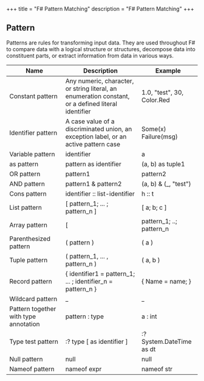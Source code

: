 +++
title = "F# Pattern Matching"
description = "F# Pattern Matching"
+++


## Pattern

Patterns are rules for transforming input data. They are used throughout F# to compare data with a logical structure or structures, decompose data into constituent parts, or extract information from data in various ways.



Name | Description | Example
--- | --- | ---
Constant pattern | Any numeric, character, or string literal, an enumeration constant, or a defined literal identifier | 1.0, "test", 30, Color.Red
Identifier pattern | A case value of a discriminated union, an exception label, or an active pattern case | Some(x) Failure(msg)
Variable pattern | identifier | a
as pattern | pattern as identifier | (a, b) as tuple1
OR pattern | pattern1 | pattern2 | ([h] | [h; _])
AND pattern | pattern1 & pattern2 | (a, b) & (_, "test")
Cons pattern | identifier :: list-identifier | h :: t
List pattern | [ pattern_1; ... ; pattern_n ] | [ a; b; c ]
Array pattern | [| pattern_1; ..; pattern_n |] | [| a; b; c |]
Parenthesized pattern | ( pattern ) | ( a )
Tuple pattern | ( pattern_1, ... , pattern_n ) | ( a, b )
Record pattern | { identifier1 = pattern_1; ... ; identifier_n = pattern_n } | { Name = name; }
Wildcard pattern | _ | _
Pattern together with type annotation | pattern : type | a : int
Type test pattern | :? type [ as identifier ] | :? System.DateTime as dt
Null pattern | null | null
Nameof pattern | nameof expr | nameof str


